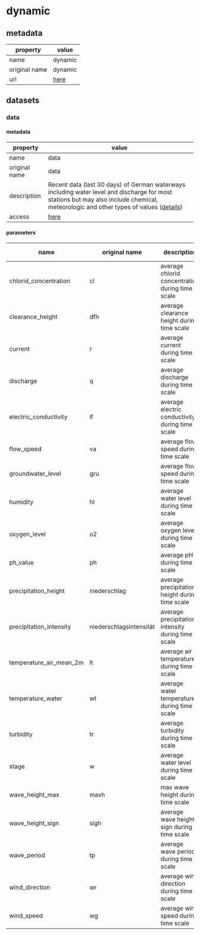 # dynamic

## metadata

| property      | value                                                                 |
|---------------|-----------------------------------------------------------------------|
| name          | dynamic                                                               |
| original name | dynamic                                                               |
| url           | [here](https://www.pegelonline.wsv.de/webservice/ueberblick)          |

## datasets

### data

#### metadata

| property      | value                                                                                                                                                                                                                                        |
|---------------|----------------------------------------------------------------------------------------------------------------------------------------------------------------------------------------------------------------------------------------------|
| name          | data                                                                                                                                                                                                                                         |
| original name | data                                                                                                                                                                                                                                         |
| description   | Recent data (last 30 days) of German waterways including water level and discharge for most stations but may also include chemical, meteorologic and other types of values ([details](https://www.pegelonline.wsv.de/webservice/ueberblick)) |
| access        | [here](https://www.pegelonline.wsv.de/webservices/rest-api/v2/stations.json?includeTimeseries=true)                                                                                                                                          |

#### parameters

| name                    | original name           | description                                       | unit   | original unit | constraints |
|-------------------------|-------------------------|---------------------------------------------------|--------|---------------|-------------|
| chlorid_concentration   | cl                      | average chlorid concentration during time scale   | mg/l   | mg/l          | -           |
| clearance_height        | dfh                     | average clearance height during time scale        | m      | m             | -           |
| current                 | r                       | average current during time scale                 | T      | T             | -           |
| discharge               | q                       | average discharge during time scale               | m³/s   | m³/s          | >=0         |
| electric_conductivity   | lf                      | average electric conductivity during time scale   | S/m    | μS/cm         | -           |
| flow_speed              | va                      | average flow speed during time scale              | m/s    | m/s           | -           |
| groundwater_level       | gru                     | average flow speed during time scale              | m      | m             | -           |
| humidity                | hl                      | average water level during time scale             | °      | °             | >=0,<=100   |
| oxygen_level            | o2                      | average oxygen level during time scale            | mg/l   | mg/l          | >=0         |
| ph_value                | ph                      | average pH during time scale                      | -      | -             | -           |
| precipitation_height    | niederschlag            | average precipitation height during time scale    | kg/m²  | mm            | >=0         |
| precipitation_intensity | niederschlagsintensität | average precipitation intensity during time scale | mm/h   | mm/h          | >=0         |
| temperature_air_mean_2m | lt                      | average air temperature during time scale         | K      | °C            | -           |
| temperature_water       | wt                      | average water temperature during time scale       | K      | °C            | -           |
| turbidity               | tr                      | average turbidity during time scale               | NTU    | NTU           | -           |
| stage                   | w                       | average water level during time scale             | cm     | cm            | >=0         |
| wave_height_max         | maxh                    | max wave height during time scale                 | cm     | cm            | -           |
| wave_height_sign        | sigh                    | average wave height sign during time scale        | cm     | cm            | -           |
| wave_period             | tp                      | average wave period during time scale             | 1/100s | 1/100s        | >=0         |
| wind_direction          | wr                      | average wind direction during time scale          | °      | °             | >=0,<=360   |
| wind_speed              | wg                      | average wind speed during time scale              | m/s    | m/s           | -           |
